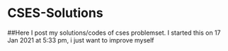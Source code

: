 # CSES-Solutions
##Here I post my solutions/codes of cses problemset.
I started this on 17 Jan 2021 at 5:33 pm, i just want to improve myself
